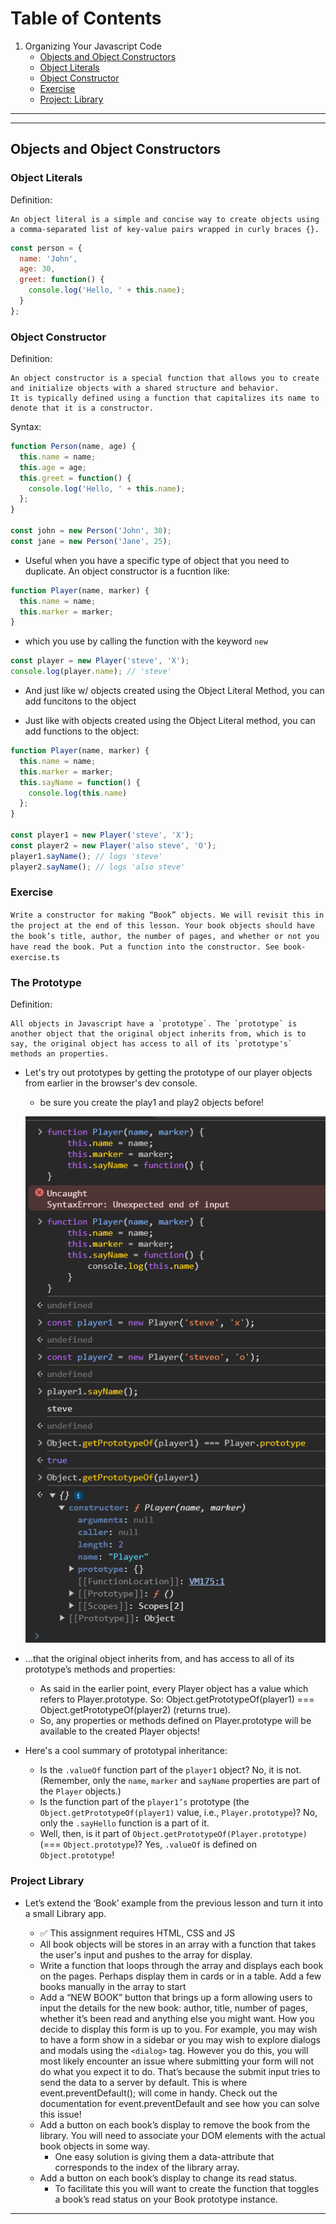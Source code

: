 # Table of Contents
1.  Organizing Your Javascript Code
    - [Objects and Object Constructors](#objects-and-Object-constructors)
    - [Object Literals](#object-literals)
    - [Object Constructor](#object-constructor)
    - [Exercise](#exercise)
    - [Project: Library](#project-library)


<hr/><hr/>

## Objects and Object Constructors

### Object Literals

Definition:

    An object literal is a simple and concise way to create objects using a comma-separated list of key-value pairs wrapped in curly braces {}.

```js
const person = {
  name: 'John',
  age: 30,
  greet: function() {
    console.log('Hello, ' + this.name);
  }
};

```

### Object Constructor

Definition:

    An object constructor is a special function that allows you to create and initialize objects with a shared structure and behavior.
    It is typically defined using a function that capitalizes its name to denote that it is a constructor.

Syntax:

```js
function Person(name, age) {
  this.name = name;
  this.age = age;
  this.greet = function() {
    console.log('Hello, ' + this.name);
  };
}

const john = new Person('John', 30);
const jane = new Person('Jane', 25);
```

- Useful when you have a specific type of object that you need to duplicate. An object constructor is a fucntion like:
```js
function Player(name, marker) {
  this.name = name;
  this.marker = marker;
}
```

- which you use by calling the function with the keyword `new`

```js
const player = new Player('steve', 'X');
console.log(player.name); // 'steve'
```

- And just like w/ objects created using the Object Literal Method, you can add funcitons to the object

- Just like with objects created using the Object Literal method, you can add functions to the object:

```js
function Player(name, marker) {
  this.name = name;
  this.marker = marker;
  this.sayName = function() {
    console.log(this.name)
  };
}

const player1 = new Player('steve', 'X');
const player2 = new Player('also steve', 'O');
player1.sayName(); // logs 'steve'
player2.sayName(); // logs 'also steve'
```

### Exercise

`Write a constructor for making “Book” objects. We will revisit this in the project at the end of this lesson. Your book objects should have the book’s title, author, the number of pages, and whether or not you have read the book. Put a function into the constructor. See book-exercise.ts`

### The Prototype

Definition:

    All objects in Javascript have a `prototype`. The `prototype` is another object that the original object inherits from, which is to say, the original object has access to all of its `prototype's` methods an properties.


- Let's try out prototypes by getting the prototype of our player objects from earlier in the browser's dev console. 
  - be sure you create the play1 and play2 objects before!

  ![dev console screen shot of Object.getPrototypeOf()](../../assets/getPrototypeOf.png)

- …that the original object inherits from, and has access to all of its prototype’s methods and properties:
  - As said in the earlier point, every Player object has a value which refers to Player.prototype. So: Object.getPrototypeOf(player1) === Object.getPrototypeOf(player2) (returns true).
  - So, any properties or methods defined on Player.prototype will be available to the created Player objects!
- Here's a cool summary of prototypal inheritance:
  - Is the `.valueOf` function part of the `player1` object? No, it is not. (Remember, only the `name`, `marker` and `sayName` properties are part of the `Player` objects.)
  - Is the function part of the `player1’s` prototype (the `Object.getPrototypeOf(player1)` value, i.e., `Player.prototype`)? No, only the `.sayHello` function is a part of it.
  - Well, then, is it part of `Object.getPrototypeOf(Player.prototype)` (=== `Object.prototype`)? Yes, `.valueOf` is defined on `Object.prototype`!

### Project Library

- Let’s extend the ‘Book’ example from the previous lesson and turn it into a small Library app.

  - ✅ This assignment requires HTML, CSS and JS
  - All book objects will be stores in an array with a function that takes the user's input and pushes to the array for display.
  - Write a function that loops through the array and displays each book on the pages. Perhaps display them in cards or in a table. Add a few books manually in the array to start
  - Add a “NEW BOOK” button that brings up a form allowing users to input the details for the new book: author, title, number of pages, whether it’s been read and anything else you might want. How you decide to display this form is up to you. For example, you may wish to have a form show in a sidebar or you may wish to explore dialogs and modals using the `<dialog>` tag. However you do this, you will most likely encounter an issue where submitting your form will not do what you expect it to do. That’s because the submit input tries to send the data to a server by default. This is where event.preventDefault(); will come in handy. Check out the documentation for event.preventDefault and see how you can solve this issue!
  - Add a button on each book’s display to remove the book from the library.
  You will need to associate your DOM elements with the actual book objects in some way. 
    - One easy solution is giving them a data-attribute that corresponds to the index of the library array.
  - Add a button on each book’s display to change its read status.
    - To facilitate this you will want to create the function that toggles a book’s read status on your Book prototype instance.

<hr/>